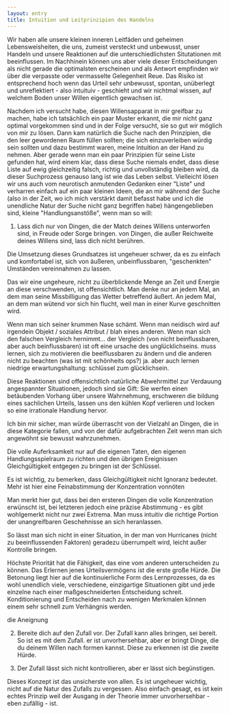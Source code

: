 ```yaml
---
layout: entry
title: Intuition und Leitprinzipien des Handelns
---
```

Wir haben alle unsere kleinen inneren Leitfäden und geheimen Lebensweisheiten, die uns, zumeist versteckt
und unbewusst, unser Handeln und unsere Reaktionen auf die unterschiedlichsten Situtationen mit beeinflussen.
Im Nachhinein können uns aber viele dieser Entscheidungen als nicht gerade die optimalsten erscheinen und als
Antwort empfinden wir über die verpasste oder vermasselte Gelegenheit Reue. Das Risiko ist entsprechend hoch wenn
das Urteil sehr unbewusst, spontan, unüberlegt und unreflektiert - also intuituiv - geschieht und wir nichtmal wissen,
auf welchem Boden unser Willen eigentlich gewachsen ist.

Nachdem ich versucht habe, diesen Willensapparat in mir greifbar zu machen, habe ich tatsächlich ein paar Muster erkannt,
die mir nicht ganz optimal vorgekommen sind und in der Folge versucht, sie so gut wir möglich von mir zu lösen.
Dann kam natürlich die Suche nach den Prinzipien, die den leer gewordenen Raum füllen sollten; die sich einzuverleiben würdig
sein sollten und dazu bestimmt waren, meine Intuition an der Hand zu nehmen. Aber gerade wenn man ein paar Prinzipien für
seine Liste gefunden hat, wird einem klar, dass diese Suche niemals endet, dass diese Liste auf ewig gleichzeitig falsch, richtig
und unvollständig bleiben wird, da dieser Suchprozess genauso lang ist wie das Leben selbst. Vielleicht lösen wir uns auch
vom neurotisch anmutenden Gedanken einer "Liste" und verharren einfach auf ein paar kleinen Ideen, die an mir während der Suche
(also in der Zeit, wo ich mich verstärkt damit befasst habe und ich die unendliche Natur der Suche nicht ganz begriffen habe)
hängengeblieben sind, kleine "Handlungsanstöße", wenn man so will:

1. Lass dich nur von Dingen, die der Match deines Willens unterworfen sind,
in Freude oder Sorge bringen. von Dingen, die außer Reichweite deines Willens sind, lass dich nicht berühren.

Die Umsetzung dieses Grundsatzes ist ungeheuer schwer, da es zu einfach und komfortabel ist, sich von
äußeren, unbeinflussbaren, "geschenkten" Umständen vereinnahmen zu lassen.

Das wir eine ungeheure, nicht zu überblickende Menge an Zeit und Energie an diese verschwenden, ist offensichtlich.
Man denke nur an jedem Mal, an dem man seine Missbilligung das Wetter betreffend äußert. An jedem Mal, an dem man
wütend vor sich hin flucht, weil man in einer Kurve geschnitten wird.

Wenn man sich seiner krummen Nase schämt. Wenn man neidisch wird auf irgendein Objekt / soziales Attribut / blah eines anderen.
Wenn man sich den falschen Vergleich hernimmt... der Vergleich (von nicht beinflussbaren, aber auch beinflussbaren) ist oft eine ursache
des unglücklichseins. muss lernen, sich zu motivieren die beeiflussbaren zu ändern und die anderen nicht zu beachten (was ist mit schönheits ops?)
ja. aber auch lernen niedrige erwartungshaltung: schlüssel zum glücklichsein.

Diese Reaktionen sind offensichtlich natürliche Abwehrmittel zur Verdauung angespannter Situationen, jedoch sind sie Gift:
Sie werfen einen betäubenden Vorhang über unsere Wahrnehmung, erschweren die bildung eines sachlichen Urteils, lassen uns den kühlen Kopf verlieren und locken so
eine irrationale Handlung hervor.

Ich bin mir sicher, man würde überrascht von der Vielzahl an Dingen, die in diese Kategorie fallen, und von der dafür aufgebrachten Zeit
wenn man sich angewöhnt sie bewusst wahrzunehmen.

Die volle Auferksamkeit nur auf die eigenen Taten, den eigenen Handlungsspielraum zu richten und
den übrigen Ereignissen Gleichgültigkeit entgegen zu bringen ist der Schlüssel.

Es ist wichtig, zu bemerken, dass Gleichgültigkeit nicht Ignoranz bedeutet. Mehr ist hier eine Feinabstimmung der Konzentration vonnöten

Man merkt hier gut, dass bei den ersteren Dingen die volle Konzentration erwünscht ist, bei letzteren jedoch eine
präzise Abstimmung - es gibt wohlgemerkt nicht nur zwei Extrema. Man muss intuitiv die richtige Portion der unangreifbaren
Geschehnisse an sich heranlassen.

So lässt man sich nicht in einer Situation, in der man von Hurricanes (nicht zu beeinflussenden Faktoren) geradezu überrumpelt wird,
leicht außer Kontrolle bringen.

Höchste Priorität hat die Fähigkeit, das eine vom anderen unterscheiden zu können. Das Erlernen jenes
Urteilsvermögens ist die erste große Hürde. Die Betonung liegt hier auf die kontinuierliche Form des Lernprozesses,
da es wohl unendlich viele, verschiedene, einzigartige Situationen gibt und jede einzelne nach einer maßgeschneiderten
Entscheidung schreit. Konditionierung und Entscheiden nach zu wenigen Merkmalen können einem sehr schnell zum Verhängnis werden.

 die Aneignung 
 
 

2. Bereite dich auf den Zufall vor. Der Zufall kann alles bringen, sei bereit. So ist es mit dem Zufall. er ist unvorhersehbar, aber er bringt Dinge, die
du deinem Willen nach formen kannst. Diese zu erkennen ist die zweite Hürde.



3. Der Zufall lässt sich nicht kontrollieren, aber er lässt sich begünstigen.

Dieses Konzept ist das unsicherste von allen. Es ist ungeheuer wichtig, nicht auf die Natur des Zufalls zu vergessen.
Also einfach gesagt, es ist kein echtes Prinzip weil der Ausgang in der Theorie immer unvorhersehbar  - eben zufällig - ist.

